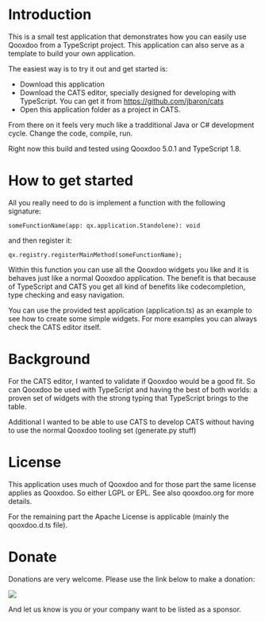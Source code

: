 Introduction
============

This is a small test application that demonstrates how you can easily use Qooxdoo from 
a TypeScript project. This application can also serve as a template to build your own application.

The easiest way is to try it out and get started is:

- Download this application
- Download the CATS editor, specially designed for developing with TypeScript.
  You can get it from https://github.com/jbaron/cats
- Open this application folder as a project in CATS.

From there on it feels very much like a tradditional Java or C# development cycle. 
Change the code, compile, run.

Right now this build and tested using Qooxdoo 5.0.1 and TypeScript 1.8.


How to get started
==================

All you really need to do is implement a function with the following signature: 

    someFunctionName(app: qx.application.Standolone): void

and then register it:

    qx.registry.registerMainMethod(someFunctionName);

Within this function you can use all the Qooxdoo widgets you like and it is behaves 
just like a normal Qooxdoo application. The benefit is that because of TypeScript and 
CATS you get all kind of benefits like codecompletion, type checking and easy navigation.

You can use the provided test application (application.ts) as an example to see how to 
create some simple widgets. For more examples you can always check the CATS editor itself.


Background
==========

For the CATS editor, I wanted to validate if Qooxdoo would be a good fit. So can Qooxdoo be used with 
TypeScript and having the best of both worlds: a proven set of widgets with the strong typing that TypeScript brings to the table.

Additional I wanted to be able to use CATS to develop CATS without having to use the normal Qooxdoo tooling set (generate.py stuff)



License
=======

This application uses much of Qooxdoo and for those part the same license applies as Qooxdoo. So either LGPL or EPL.
See also qooxdoo.org for more details.

For the remaining part the Apache License is applicable (mainly the qooxdoo.d.ts file).

Donate
======

Donations are very welcome. Please use the link below to make a donation:

[<img src="https://www.paypalobjects.com/en_US/NL/i/btn/btn_donateCC_LG.gif">](https://www.paypal.com/donate/?hosted_button_id=725MCH6K8GHKG)

And let us know is you  or your company want to be listed as a sponsor.


